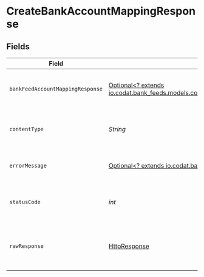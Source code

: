 # CreateBankAccountMappingResponse


## Fields

| Field                                                                                                                                                 | Type                                                                                                                                                  | Required                                                                                                                                              | Description                                                                                                                                           | Example                                                                                                                                               |
| ----------------------------------------------------------------------------------------------------------------------------------------------------- | ----------------------------------------------------------------------------------------------------------------------------------------------------- | ----------------------------------------------------------------------------------------------------------------------------------------------------- | ----------------------------------------------------------------------------------------------------------------------------------------------------- | ----------------------------------------------------------------------------------------------------------------------------------------------------- |
| `bankFeedAccountMappingResponse`                                                                                                                      | [Optional<? extends io.codat.bank_feeds.models.components.BankFeedAccountMappingResponse>](../../models/components/BankFeedAccountMappingResponse.md) | :heavy_minus_sign:                                                                                                                                    | Success                                                                                                                                               | {"sourceAccountId":"acc-002","targetAccountId":"account-081","Status":"Failed","Error":"A feed connection already exists to this account"}            |
| `contentType`                                                                                                                                         | *String*                                                                                                                                              | :heavy_check_mark:                                                                                                                                    | HTTP response content type for this operation                                                                                                         |                                                                                                                                                       |
| `errorMessage`                                                                                                                                        | [Optional<? extends io.codat.bank_feeds.models.components.ErrorMessage>](../../models/components/ErrorMessage.md)                                     | :heavy_minus_sign:                                                                                                                                    | The request made is not valid.                                                                                                                        |                                                                                                                                                       |
| `statusCode`                                                                                                                                          | *int*                                                                                                                                                 | :heavy_check_mark:                                                                                                                                    | HTTP response status code for this operation                                                                                                          |                                                                                                                                                       |
| `rawResponse`                                                                                                                                         | [HttpResponse<InputStream>](https://docs.oracle.com/en/java/javase/11/docs/api/java.net.http/java/net/http/HttpResponse.html)                         | :heavy_check_mark:                                                                                                                                    | Raw HTTP response; suitable for custom response parsing                                                                                               |                                                                                                                                                       |